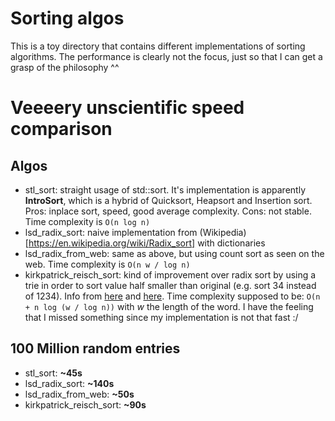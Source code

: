 # Sorting algos

This is a toy directory that contains different implementations of sorting algorithms.
The performance is clearly not the focus, just so that I can get a grasp of the philosophy ^^

# Veeeery unscientific speed comparison

## Algos

* stl_sort: straight usage of std::sort. It's implementation is apparently **IntroSort**, which is a hybrid of Quicksort, Heapsort and Insertion sort. Pros: inplace sort, speed, good average complexity. Cons: not stable. Time complexity is `O(n log n)`
* lsd_radix_sort: naive implementation from (Wikipedia)[https://en.wikipedia.org/wiki/Radix_sort] with dictionaries
* lsd_radix_from_web: same as above, but using count sort as seen on the web. Time complexity is `O(n w / log n)`
* kirkpatrick_reisch_sort: kind of improvement over radix sort by using a trie in order to sort value half smaller than original (e.g. sort 34 instead of 1234). Info from [here](https://sortingsearching.com/2020/06/06/kirkpatrick-reisch.html) and [here](http://www.cs.tau.ac.il/~zwick/Adv-Alg-2015/Integer-Sorting.pdf). Time complexity supposed to be: `O(n + n log (w / log n))` with *w* the length of the word. I have the feeling that I missed something since my implementation is not that fast :/ 

## 100 Million random entries

* stl_sort: **~45s**
* lsd_radix_sort: **~140s**
* lsd_radix_from_web: **~50s**
* kirkpatrick_reisch_sort: **~90s**